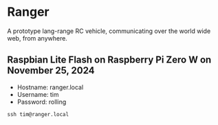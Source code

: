 # Ranger 
A prototype lang-range RC vehicle, communicating over the world wide web, from anywhere.

## Raspbian Lite Flash on Raspberry Pi Zero W on November 25, 2024
- Hostname: ranger.local
- Username: tim
- Password: rolling

```
ssh tim@ranger.local
```